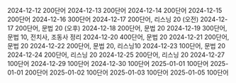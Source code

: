 2024-12-12 200단어
2024-12-13 200단어
2024-12-14 200단어
2024-12-15 200단어
2024-12-16 300단어
2024-12-17 200단어, 리스닝 20 (오전)
2024-12-17 200단어, 문법 20 (오후)
2024-12-18 200단어, 문법 20
2024-12-19 300단어, 문법 10, 전치사, 조동사 정리
2024-12-20 400단어, 문법 20
2024-12-21 200단어, 문법 20
2024-12-22 200단어, 문법 20, 리스닝10
2024-12-23 100단어, 문법 20
2024-12-24 200단어, 리스닝 20
2024-12-25 200단어, 리스닝 20
2024-12-27 100단어
2024-12-29 100단어
2024-12-30 100단어
2025-01-01 100단어
2025-01-01 200단어
2025-01-02 100단어
2025-01-03 100단어
2025-01-05 100단어
